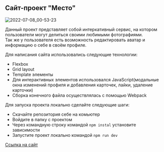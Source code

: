 Сайт-проект "Место"
--------------------------
![2022-07-08_00-53-23](https://user-images.githubusercontent.com/92950923/177877799-e7511912-24d0-4d7a-b5ba-20ae0882256f.png)  

Данный проект представляет собой интеркативный сервис, на котором пользователи могут делиться своими любимыми фотографиями.  
Так же у пользователя есть возможность редактировать аватар и информацию о себе в своём профиле.  

Для написания сайта использовались следующие технологии:
- Flexbox
- Grid layout
- Template элементы
- Для интерактивных элементов использовался JavaScript(модальные окна изменений профиля и добавления карточек, лайки, удаление карточки)
- Сборка конечного файла осуществлялась с помощью Webpack  

Для запуска проекта локально сделайте следующие шаги:
- Скачайте репозитория себе на комьютер 
- Войдите в папку с проектом
- Через командную строку командой `npm instal` установите зависимости
- Запустите проект локально командой `npm run dev`

[Ссылка на сайт](https://gochka.github.io/mesto/)
